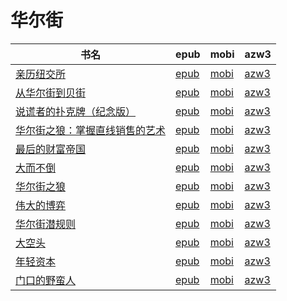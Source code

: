 # 华尔街

| 书名 | epub | mobi | azw3 |
| --- | --- | --- | --- |
| [亲历纽交所](http://ct.dalanmei.com/f/31084289-771240613-978591) | [epub](http://ct.dalanmei.com/f/31084289-771240613-978591) | [mobi](http://ct.dalanmei.com/f/31084289-771228817-332a23) | [azw3](http://ct.dalanmei.com/f/31084289-771232622-566267) |
| [从华尔街到贝街](http://ct.dalanmei.com/f/31084289-771246244-abcefe) | [epub](http://ct.dalanmei.com/f/31084289-771246244-abcefe) | [mobi](http://ct.dalanmei.com/f/31084289-771230599-de7efc) | [azw3](http://ct.dalanmei.com/f/31084289-771235957-cc8204) |
| [说谎者的扑克牌（纪念版）](http://ct.dalanmei.com/f/31084289-571816053-17aa7f) | [epub](http://ct.dalanmei.com/f/31084289-571816053-17aa7f) | [mobi](http://ct.dalanmei.com/f/31084289-571547044-784340) | [azw3](http://ct.dalanmei.com/f/31084289-572198014-301222) |
| [华尔街之狼：掌握直线销售的艺术](http://ct.dalanmei.com/f/31084289-571775364-d64dec) | [epub](http://ct.dalanmei.com/f/31084289-571775364-d64dec) | [mobi](http://ct.dalanmei.com/f/31084289-571501245-15f8df) | [azw3](http://ct.dalanmei.com/f/31084289-571920311-b37c3c) |
| [最后的财富帝国](http://ct.dalanmei.com/f/31084289-571804769-d63993) | [epub](http://ct.dalanmei.com/f/31084289-571804769-d63993) | [mobi](http://ct.dalanmei.com/f/31084289-571534733-c469a3) | [azw3](http://ct.dalanmei.com/f/31084289-571991240-06b2c6) |
| [大而不倒](http://ct.dalanmei.com/f/31084289-571842380-1bd3d4) | [epub](http://ct.dalanmei.com/f/31084289-571842380-1bd3d4) | [mobi](http://ct.dalanmei.com/f/31084289-571550194-2177bf) | [azw3](http://ct.dalanmei.com/f/31084289-572066449-777707) |
| [华尔街之狼](http://ct.dalanmei.com/f/31084289-571919680-d348e9) | [epub](http://ct.dalanmei.com/f/31084289-571919680-d348e9) | [mobi](http://ct.dalanmei.com/f/31084289-571558986-c1c7d4) | [azw3](http://ct.dalanmei.com/f/31084289-572076369-980fd0) |
| [伟大的博弈](http://ct.dalanmei.com/f/31084289-571779135-2b7b2a) | [epub](http://ct.dalanmei.com/f/31084289-571779135-2b7b2a) | [mobi](http://ct.dalanmei.com/f/31084289-571522553-745fe0) | [azw3](http://ct.dalanmei.com/f/31084289-571878826-e29381) |
| [华尔街潜规则](None) | [epub](None) | [mobi](None) | [azw3](None) |
| [大空头](http://ct.dalanmei.com/f/31084289-571786660-5c20bd) | [epub](http://ct.dalanmei.com/f/31084289-571786660-5c20bd) | [mobi](http://ct.dalanmei.com/f/31084289-571452848-d95f9e) | [azw3](http://ct.dalanmei.com/f/31084289-571885886-90aeb1) |
| [年轻资本](http://ct.dalanmei.com/f/31084289-571786890-d7a9db) | [epub](http://ct.dalanmei.com/f/31084289-571786890-d7a9db) | [mobi](http://ct.dalanmei.com/f/31084289-571453161-a80165) | [azw3](http://ct.dalanmei.com/f/31084289-571886023-b5125b) |
| [门口的野蛮人](http://ct.dalanmei.com/f/31084289-571790238-1b107c) | [epub](http://ct.dalanmei.com/f/31084289-571790238-1b107c) | [mobi](http://ct.dalanmei.com/f/31084289-571457265-ba674f) | [azw3](http://ct.dalanmei.com/f/31084289-571896094-8a4f6e) |
